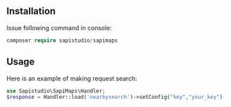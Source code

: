 Installation
------------

Issue following command in console:

```php
composer require sapistudio/sapimaps
```

Usage
------------

Here is an example of making request search:
```php
use Sapistudio\SapiMaps\Handler;
$response = Handler::load('nearbysearch')->setConfig("key","your_key")->setParam->(['location'=>latlng,'type'=>'gas_station'])->get());
```
